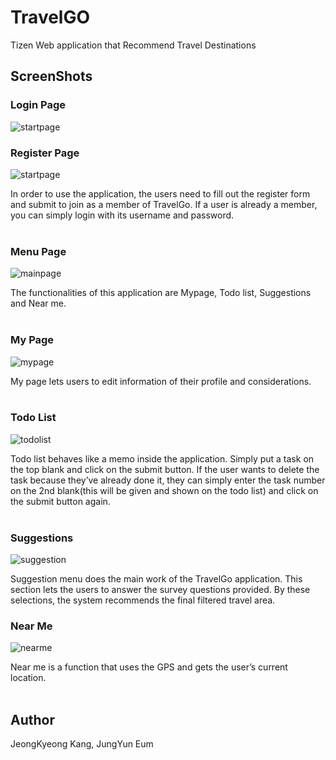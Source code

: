 # TravelGO
Tizen Web application that Recommend Travel Destinations
<br/>

## ScreenShots

### Login Page
![startpage](https://github.com/jeongkyeong/recommend-travel-destinations/blob/master/startpage.png)

### Register Page
![startpage](https://github.com/jeongkyeong/recommend-travel-destinations/blob/master/registerpage.png)

In order to use the application, the users need to fill out the register form and submit to join as a member of TravelGo. 
If a user is already a member, you can simply login with its username and password.
<br/><br/>
 
### Menu Page
![mainpage](https://github.com/jeongkyeong/recommend-travel-destinations/blob/master/mainpage.png)

The functionalities of this application are Mypage, Todo list, Suggestions and Near me.
<br/><br/>

### My Page
![mypage](https://github.com/jeongkyeong/recommend-travel-destinations/blob/master/mypage.png)

My page lets users to edit information of their profile and considerations.
<br/><br/>

### Todo List
![todolist](https://github.com/jeongkyeong/recommend-travel-destinations/blob/master/todolist.png)

Todo list behaves like a memo inside the application.
Simply put a task on the top blank and click on the submit button.
If the user wants to delete the task because they’ve already done it, they can simply enter the task number on the 2nd blank(this will be given and shown on the todo list) and click on the submit button again. 
<br/><br/>

### Suggestions
![suggestion](https://github.com/jeongkyeong/recommend-travel-destinations/blob/master/suggestion.png)

Suggestion menu does the main work of the TravelGo application. 
This section lets the users to answer the survey questions provided. 
By these selections, the system recommends the final filtered travel area.

### Near Me
![nearme](https://github.com/jeongkyeong/recommend-travel-destinations/blob/master/nearme.png)

Near me is a function that uses the GPS and gets the user’s current location. 
<br/><br/>

## Author
JeongKyeong Kang, JungYun Eum
